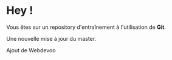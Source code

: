 # Hey !
Vous êtes sur un repository d'entraînement à l'utilisation de **Git**.

Une nouvelle mise à jour du master.

Ajout de Webdevoo